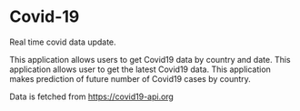 # Covid-19

Real time covid data update.

This application allows users to get Covid19 data by country and date.
This application allows user to get the latest Covid19 data.
This application makes prediction of future number of Covid19 cases by country.

Data is fetched from https://covid19-api.org
